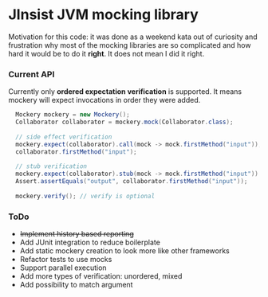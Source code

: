 # JInsist JVM mocking library

Motivation for this code: it was done as a weekend kata out of curiosity and frustration why most of the mocking
 libraries are so complicated and how hard it would be to do it **right**. It does not mean I did it right.
 
### Current API
Currently only **ordered expectation verification** is supported. It means mockery will expect invocations in order they
 were added.

```java
  Mockery mockery = new Mockery();
  Collaborator collaborator = mockery.mock(Collaborator.class);
  
  // side effect verification
  mockery.expect(collaborator).call(mock -> mock.firstMethod("input"));
  collaborator.firstMethod("input");
  
  // stub verification
  mockery.expect(collaborator).stub(mock -> mock.firstMethod("input")).returns("output");
  Assert.assertEquals("output", collaborator.firstMethod("input"));
  
  mockery.verify(); // verify is optional

```

### ToDo
- ~~Implement history based reporting~~
- Add JUnit integration to reduce boilerplate
- Add static mockery creation to look more like other frameworks
- Refactor tests to use mocks
- Support parallel execution
- Add more types of verification: unordered, mixed
- Add possibility to match argument
